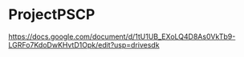 # ProjectPSCP  
https://docs.google.com/document/d/1tU1UB_EXoLQ4D8As0VkTb9-LGRFo7KdoDwKHvtD1Opk/edit?usp=drivesdk
